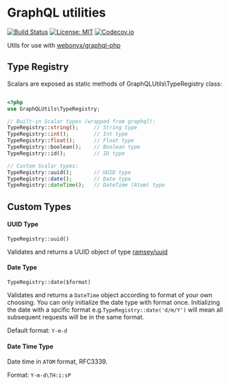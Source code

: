 # GraphQL utilities

[![Build Status](https://travis-ci.org/oligus/graphql-utils.svg?branch=master)](https://travis-ci.org/oligus/graphql-utils)
[![License: MIT](https://img.shields.io/badge/License-MIT-yellow.svg)](https://opensource.org/licenses/MIT)
[![Codecov.io](https://codecov.io/gh/oligus/graphql-utils/branch/master/graphs/badge.svg)](https://codecov.io/gh/oligus/graphql-utils)

Utils for use with [webonyx/graphql-php](https://github.com/webonyx/graphql-php)

## Type Registry

Scalars are exposed as static methods of GraphQLUtils\TypeRegistry class:

```php

<?php
use GraphQLUtils\TypeRegistry;

// Built-in Scalar types (wrapped from graphql):
TypeRegistry::string();     // String type
TypeRegistry::int();        // Int type
TypeRegistry::float();      // Float type
TypeRegistry::boolean();    // Boolean type
TypeRegistry::id();         // ID type

// Custom Scalar types:
TypeRegistry::uuid();       // UUID type
TypeRegistry::date();       // Date type
TypeRegistry::dateTime();   // DateTime (Atom) type
```

## Custom Types

#### UUID Type

`TypeRegistry::uuid()`

Validates and returns a UUID object of type [ramsey/uuid](https://github.com/ramsey/uuid)

#### Date Type

`TypeRegistry::date($format)`

Validates and returns a `DateTime` object according to format of your own choosing. 
You can only initialize the date type with format once. Initializing the date with a spcific format e.g.`TypeRegistry::date('d/m/Y')`
will mean all subsequent requests will be in the same format.

Default format: `Y-m-d`


#### Date Time Type

Date time in `ATOM` format, RFC3339.

Format: `Y-m-d\TH:i:sP`

